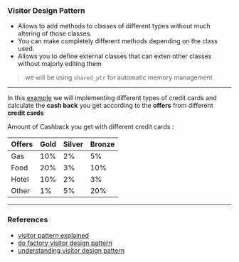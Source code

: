 ### Visitor Design Pattern

- Allows to add methods to classes of different types without much altering of those classes.
- You can make completely different methods depending on the class used.
- Allows you to define external classes that can exten other classes without majorly editing them


> we will be using `shared_ptr` for automatic memory management

---

In this [example](https://www.youtube.com/watch?v=TeZqKnC2gvA) we will implementing different types of credit cards and calculate the **cash back** you get according to the **offers** from different **credit cards**

Amount of Cashback you get with different credit cards :

| Offers | Gold | Silver | Bronze |
|--------|------|--------|--------|
| Gas | 10% | 2% | 5% |
| Food | 20% | 3% | 10% |
| Hotel | 10% | 2% | 3% |
| Other | 1% | 5% | 20% |

---


### References

- [visitor pattern explained](https://www.youtube.com/watch?v=pL4mOUDi54o)
- [do factory visitor design pattern](https://www.dofactory.com/net/visitor-design-pattern)
- [understanding visitor design pattern](https://www.youtube.com/watch?v=TeZqKnC2gvA)
